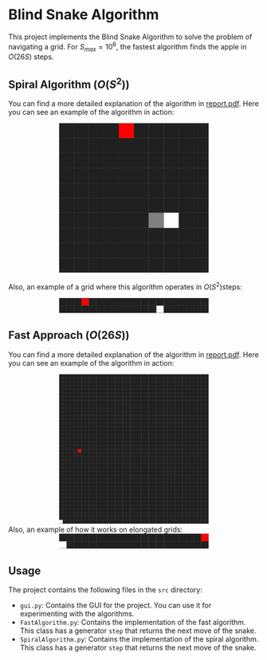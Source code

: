 # Blind Snake Algorithm

This project implements the Blind Snake Algorithm to solve the problem of navigating a grid. For $S_{max} = 10^6$, the fastest algorithm finds the apple in $O(26 S)$ steps.

## Spiral Algorithm ($O(S^2)$)
You can find a more detailed explanation of the algorithm in [report.pdf](./report.pdf). Here you can see an example of the algorithm in action:

<div style="text-align: center;">
<img src="./examples/spiral_square.gif" alt="Spiral Algorithm" width="300" height="300">
</div>

Also, an example of a grid where this algorithm operates in $O(S^2)$steps:

<div style="text-align: center;">
<img src="./examples/spiral_thin.gif" alt="Spiral Algorithm" width="300" height="30">
</div>


## Fast Approach ($O(26 S)$)

You can find a more detailed explanation of the algorithm in [report.pdf](./report.pdf). Here you can see an example of the algorithm in action:

<div style="text-align: center;">
<img src="./examples/fast_1.gif" alt="Spiral Algorithm" width="300" height="300"> 
</div>
Also, an example of how it works on elongated grids:
<div style="text-align: center;">
<img src="./examples/fast_2.gif" alt="Spiral Algorithm" width="300" height="30"> 
</div>

## Usage 

The project contains the following files in the `src` directory:

- `gui.py`: Contains the GUI for the project. You can use it for experimenting with the algorithms.
- `FastAlgorithm.py`: Contains the implementation of the fast algorithm. This class has a generator `step` that returns the next move of the snake.
- `SpiralAlgorithm.py`: Contains the implementation of the spiral algorithm. This class has a generator `step` that returns the next move of the snake.


